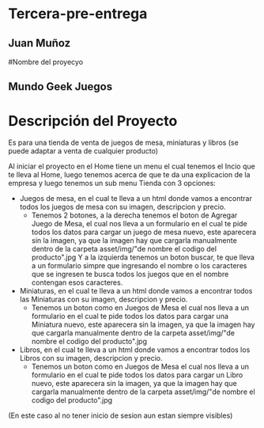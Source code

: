 # Tercera-pre-entrega
## Juan Muñoz

#Nombre del proyecyo
## Mundo Geek Juegos


# Descripción del Proyecto
Es para una tienda de venta de juegos de mesa, miniaturas y libros
(se puede adaptar a venta de cualquier producto)

Al iniciar el proyecto en el Home tiene un menu el cual tenemos el Incio que te lleva al Home, luego tenemos acerca de que te da una explicacion de la empresa y luego tenemos un sub menu Tienda con 3 opciones:
- Juegos de mesa, en el cual te lleva a un html donde vamos a encontrar todos los juegos de mesa con su imagen, descripcion y precio.
  - Tenemos 2 botones, a la derecha tenemos el boton de Agregar Juego de Mesa, el cual nos lleva a un formulario en el cual te pide
    todos los datos para cargar un juego de mesa nuevo, este aparecera sin la imagen, ya que la imagen hay que cargarla manualmente dentro de la carpeta asset/img/"de nombre el codigo del producto".jpg
    Y a la izquierda tenemos un boton buscar, te que lleva a un formulario simpre que ingresando el nombre o los caracteres que se ingresen te busca todos los juegos que en el nombre contengan esos caracteres.
- Miniaturas, en el cual te lleva a un html donde vamos a encontrar todos las Miniaturas con su imagen, descripcion y precio.
  - Tenemos un boton como en Juegos de Mesa el cual nos lleva a un formulario en el cual te pide todos los datos para cargar una Miniatura nuevo, este aparecera sin la imagen, ya que la imagen hay que cargarla manualmente        dentro de la carpeta asset/img/"de nombre el codigo del producto".jpg
- Libros, en el cual te lleva a un html donde vamos a encontrar todos los Libros con su imagen, descripcion y precio.
  - Tenemos un boton como en Juegos de Mesa el cual nos lleva a un formulario en el cual te pide todos los datos para cargar un Libro nuevo, este aparecera sin la imagen, ya que la imagen hay que cargarla manualmente        dentro de la carpeta asset/img/"de nombre el codigo del producto".jpg

(En este caso al no tener inicio de sesion aun estan siempre visibles)
